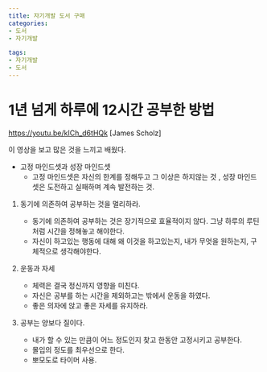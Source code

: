 ```yaml
---
title: 자기개발 도서 구매
categories: 
- 도서
- 자기개발

tags: 
- 자기개발
- 도서
---
```



# 1년 넘게 하루에 12시간 공부한 방법 

https://youtu.be/kICh_d6tHQk
[James Scholz]

이 영상을 보고 많은 것을 느끼고 배웠다.

- 고정 마인드셋과 성장 마인드셋
    - 고정 마인드셋은 자신의 한계를 정해두고 그 이상은 하지않는 것 , 성장 마인드셋은 도전하고 실패하며 계속 발전하는 것.

1. 동기에 의존하여 공부하는 것을 멀리하라.
    - 동기에 의존하여 공부하는 것은 장기적으로 효율적이지 않다. 그냥 하루의 루틴처럼 시간을 정해놓고 해야한다.
    - 자신이 하고있는 행동에 대해 왜 이것을 하고있는지, 내가 무엇을 원하는지, 구체적으로 생각해야한다.

2. 운동과 자세
    - 체력은 결국 정신까지 영향을 미친다.
    - 자신은 공부를 하는 시간을 제외하고는 밖에서 운동을 하였다.
    - 좋은 의자에 앉고 좋은 자세를 유지하라.

3. 공부는 양보다 질이다.
    - 내가 할 수 있는 만큼이 어느 정도인지 찾고 한동안 고정시키고 공부한다.
    - 몰입의 정도를 최우선으로 한다.
    - 뽀모도로 타이머 사용.